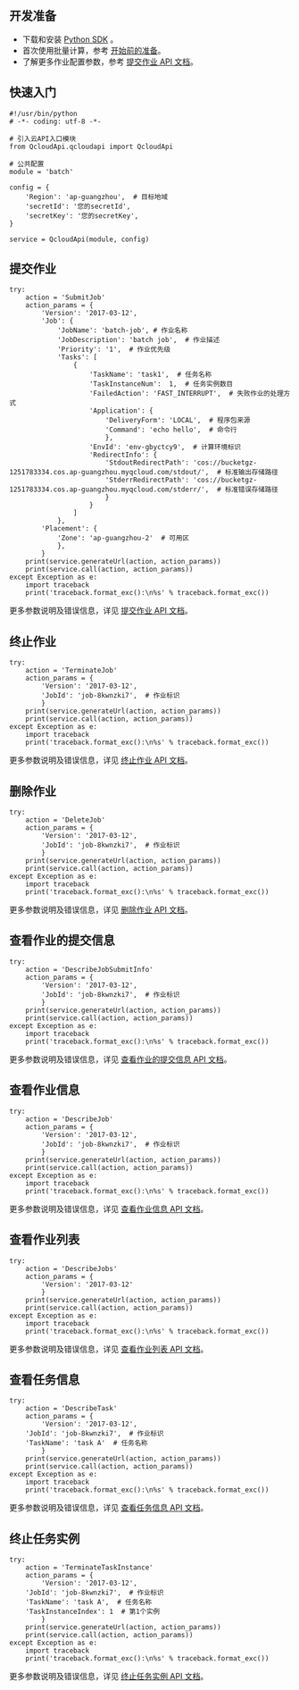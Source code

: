 ## 开发准备
- 下载和安装 [Python SDK](http://tcecqpoc.fsphere.cn/document/sdk/Python) 。
- 首次使用批量计算，参考 [开始前的准备](http://tcecqpoc.fsphere.cn/document/product/599/10807)。
- 了解更多作业配置参数，参考 [提交作业 API 文档](http://tcecqpoc.fsphere.cn/document/product/599/12683)。

## 快速入门

```
#!/usr/bin/python
# -*- coding: utf-8 -*-

# 引入云API入口模块
from QcloudApi.qcloudapi import QcloudApi

# 公共配置
module = 'batch'

config = {
    'Region': 'ap-guangzhou',  # 目标地域
    'secretId': '您的secretId',
    'secretKey': '您的secretKey',
}

service = QcloudApi(module, config)
```

## 提交作业

```
try:
    action = 'SubmitJob'
    action_params = {
        'Version': '2017-03-12',
        'Job': {
            'JobName': 'batch-job', # 作业名称
            'JobDescription': 'batch job',  # 作业描述
            'Priority': '1',  # 作业优先级
            'Tasks': [
                {
                    'TaskName': 'task1',  # 任务名称
                    'TaskInstanceNum':  1,  # 任务实例数目
                    'FailedAction': 'FAST_INTERRUPT',  # 失败作业的处理方式
                    'Application': {
                        'DeliveryForm': 'LOCAL',  # 程序包来源
                        'Command': 'echo hello',  # 命令行
                        },
                    'EnvId': 'env-gbyctcy9',  # 计算环境标识
                    'RedirectInfo': {
                        'StdoutRedirectPath': 'cos://bucketgz-1251783334.cos.ap-guangzhou.myqcloud.com/stdout/',  # 标准输出存储路径
                        'StderrRedirectPath': 'cos://bucketgz-1251783334.cos.ap-guangzhou.myqcloud.com/stderr/',  # 标准错误存储路径
                        }
                    }
                ]
            },
        'Placement': {
            'Zone': 'ap-guangzhou-2'  # 可用区
            },
        }
    print(service.generateUrl(action, action_params))
    print(service.call(action, action_params))
except Exception as e:
    import traceback
    print('traceback.format_exc():\n%s' % traceback.format_exc())
```
更多参数说明及错误信息，详见 [提交作业 API 文档](http://tcecqpoc.fsphere.cn/document/product/599/12683)。

## 终止作业

```
try:
    action = 'TerminateJob'
    action_params = {
        'Version': '2017-03-12',
        'JobId': 'job-8kwnzki7',  # 作业标识
        }
    print(service.generateUrl(action, action_params))
    print(service.call(action, action_params))
except Exception as e:
    import traceback
    print('traceback.format_exc():\n%s' % traceback.format_exc())
```
更多参数说明及错误信息，详见 [终止作业 API 文档](http://tcecqpoc.fsphere.cn/document/product/599/12689)。

## 删除作业

```
try:
    action = 'DeleteJob'
    action_params = {
        'Version': '2017-03-12',
        'JobId': 'job-8kwnzki7',  # 作业标识
        }
    print(service.generateUrl(action, action_params))
    print(service.call(action, action_params))
except Exception as e:
    import traceback
    print('traceback.format_exc():\n%s' % traceback.format_exc())
```
更多参数说明及错误信息，详见 [删除作业 API 文档](http://tcecqpoc.fsphere.cn/document/product/599/12682)。

## 查看作业的提交信息

```
try:
    action = 'DescribeJobSubmitInfo'
    action_params = {
        'Version': '2017-03-12',
        'JobId': 'job-8kwnzki7',  # 作业标识
        }
    print(service.generateUrl(action, action_params))
    print(service.call(action, action_params))
except Exception as e:
    import traceback
    print('traceback.format_exc():\n%s' % traceback.format_exc())
```
更多参数说明及错误信息，详见 [查看作业的提交信息 API 文档](http://tcecqpoc.fsphere.cn/document/product/599/12687)。

## 查看作业信息

```
try:
    action = 'DescribeJob'
    action_params = {
        'Version': '2017-03-12',
        'JobId': 'job-8kwnzki7',  # 作业标识
        }
    print(service.generateUrl(action, action_params))
    print(service.call(action, action_params))
except Exception as e:
    import traceback
    print('traceback.format_exc():\n%s' % traceback.format_exc())
```
更多参数说明及错误信息，详见 [查看作业信息 API 文档](http://tcecqpoc.fsphere.cn/document/product/599/12685)。

## 查看作业列表

```
try:
    action = 'DescribeJobs'
    action_params = {
        'Version': '2017-03-12'
        }
    print(service.generateUrl(action, action_params))
    print(service.call(action, action_params))
except Exception as e:
    import traceback
    print('traceback.format_exc():\n%s' % traceback.format_exc())
```
更多参数说明及错误信息，详见 [查看作业列表 API 文档](http://tcecqpoc.fsphere.cn/document/product/599/12686)。

## 查看任务信息

```
try:
    action = 'DescribeTask'
    action_params = {
        'Version': '2017-03-12',
	'JobId': 'job-8kwnzki7',  # 作业标识
	'TaskName': 'task A'  # 任务名称
        }
    print(service.generateUrl(action, action_params))
    print(service.call(action, action_params))
except Exception as e:
    import traceback
    print('traceback.format_exc():\n%s' % traceback.format_exc())
```
更多参数说明及错误信息，详见 [查看任务信息 API 文档](http://tcecqpoc.fsphere.cn/document/product/599/12684)。

## 终止任务实例

```
try:
    action = 'TerminateTaskInstance'
    action_params = {
        'Version': '2017-03-12',
	'JobId': 'job-8kwnzki7',  # 作业标识
	'TaskName': 'task A',  # 任务名称
	'TaskInstanceIndex': 1  # 第1个实例
        }
    print(service.generateUrl(action, action_params))
    print(service.call(action, action_params))
except Exception as e:
    import traceback
    print('traceback.format_exc():\n%s' % traceback.format_exc())
```
更多参数说明及错误信息，详见 [终止任务实例 API 文档](http://tcecqpoc.fsphere.cn/document/product/599/12688)。
